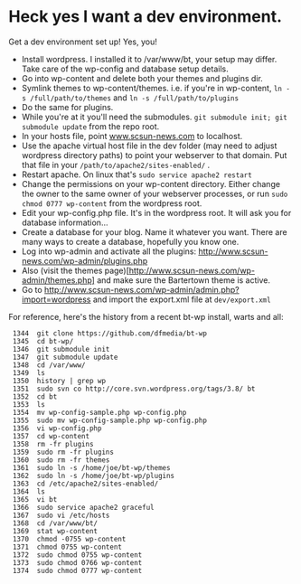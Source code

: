 # Heck yes I want a dev environment.
Get a dev environment set up! Yes, you! 

* Install wordpress. I installed it to /var/www/bt, your setup may differ. Take care of the wp-config and database setup details.
* Go into wp-content and delete both your themes and plugins dir.
* Symlink themes to wp-content/themes. i.e. if you're in wp-content, ``ln -s /full/path/to/themes`` and ```ln -s /full/path/to/plugins``` 
* Do the same for plugins.
* While you're at it you'll need the submodules. ``git submodule init; git submodule update`` from the repo root.
* In your hosts file, point www.scsun-news.com to localhost.
* Use the apache virtual host file in the dev folder (may need to adjust wordpress directory paths) to point your webserver to that domain. Put that file in your ``/path/to/apache2/sites-enabled/`` .
* Restart apache. On linux that's ``sudo service apache2 restart``
* Change the permissions on your wp-content directory. Either change the owner to the same owner of your webserver processes, or run ``sudo chmod 0777 wp-content`` from the wordpress root.
* Edit your wp-config.php file. It's in the wordpress root. It will ask you for database information...
* Create a database for your blog. Name it whatever you want. There are many ways to create a database, hopefully you know one.
* Log into wp-admin and activate all the plugins: http://www.scsun-news.com/wp-admin/plugins.php
* Also (visit the themes page)[http://www.scsun-news.com/wp-admin/themes.php] and make sure the Bartertown theme is active.
* Go to http://www.scsun-news.com/wp-admin/admin.php?import=wordpress and import the export.xml file at ``dev/export.xml``

For reference, here's the history from a recent bt-wp install, warts and all:

```
 1344  git clone https://github.com/dfmedia/bt-wp
 1345  cd bt-wp/
 1346  git submodule init
 1347  git submodule update
 1348  cd /var/www/
 1349  ls
 1350  history | grep wp
 1351  sudo svn co http://core.svn.wordpress.org/tags/3.8/ bt
 1352  cd bt
 1353  ls
 1354  mv wp-config-sample.php wp-config.php
 1355  sudo mv wp-config-sample.php wp-config.php
 1356  vi wp-config.php 
 1357  cd wp-content
 1358  rm -fr plugins
 1359  sudo rm -fr plugins
 1360  sudo rm -fr themes
 1361  sudo ln -s /home/joe/bt-wp/themes 
 1362  sudo ln -s /home/joe/bt-wp/plugins
 1363  cd /etc/apache2/sites-enabled/
 1364  ls
 1365  vi bt
 1366  sudo service apache2 graceful
 1367  sudo vi /etc/hosts
 1368  cd /var/www/bt/
 1369  stat wp-content
 1370  chmod -0755 wp-content
 1371  chmod 0755 wp-content
 1372  sudo chmod 0755 wp-content
 1373  sudo chmod 0766 wp-content
 1374  sudo chmod 0777 wp-content
```
